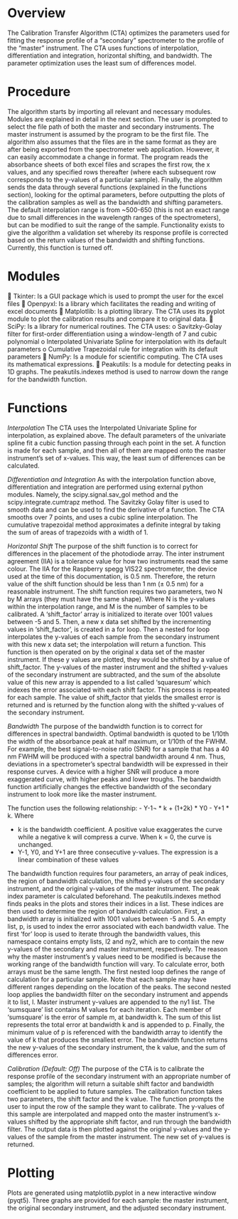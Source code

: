 # Overview 

The Calibration Transfer Algorithm (CTA) optimizes the parameters used for fitting the response profile of a “secondary” spectrometer to the profile of the “master” instrument. The CTA uses functions of interpolation, differentiation and integration, horizontal shifting, and bandwidth. The parameter optimization uses the least sum of differences model.

# Procedure

The algorithm starts by importing all relevant and necessary modules. Modules are explained in detail in the next section. The user is prompted to select the file path of both the master and secondary instruments. The master instrument is assumed by the program to be the first file.
The algorithm also assumes that the files are in the same format as they are after being exported from the spectrometer web application. However, it can easily accommodate a change in format. The program reads the absorbance sheets of both excel files and scrapes the first row, the x values, and any specified rows thereafter (where each subsequent row corresponds to the y-values of a particular sample). Finally, the algorithm sends the data through several functions (explained in the functions section), looking for the optimal parameters, before outputting the plots of the calibration samples as well as the bandwidth and shifting parameters. The default interpolation range is from ~500-650 (this is not an exact range due to small differences in the wavelength ranges of the spectrometers), but can be modified to suit the range of the sample. Functionality exists to give the algorithm a validation set whereby its response profile is corrected based on the return values of the bandwidth and shifting functions. Currently, this function is turned off.


# Modules
	Tkinter: Is a GUI package which is used to prompt the user for the excel files
	Openpyxl: Is a library which facilitates the reading and writing of excel documents
	Matplotlib: Is a plotting library. The CTA uses its pyplot module to plot the calibration results and compare it to original data.
	SciPy: Is a library for numerical routines. The CTA uses: 
  o	Savitzky-Golay filter for first-order differentiation using a window-length of 7 and cubic polynomial 
  o	Interpolated Univariate Spline for interpolation with its default parameters
  o	Cumulative Trapezoidal rule for integration with its default parameters
	NumPy: Is a module for scientific computing. The CTA uses its mathematical expressions.
	Peakutils: Is a module for detecting peaks in 1D graphs. The peakutils.indexes method is used to narrow down the range for the bandwidth function.

# Functions 

*Interpolation*
The CTA uses the Interpolated Univariate Spline for interpolation, as explained above. The default parameters of the univariate spline fit a cubic function passing through each point in the set. A function is made for each sample, and then all of them are mapped onto the master instrument’s set of x-values. This way, the least sum of differences can be calculated.

*Differentiation and Integration*
As with the interpolation function above, differentiation and integration are performed using external python modules. Namely, the scipy.signal.sav_gol method and the scipy.integrate.cumtrapz method. The Savitzky Golay filter is used to smooth data and can be used to find the derivative of a function. The CTA smooths over 7 points, and uses a cubic spline interpolation. The cumulative trapezoidal method approximates a definite integral by taking the sum of areas of trapezoids with a width of 1.

*Horizontal Shift*
The purpose of the shift function is to correct for differences in the placement of the photodiode array. The inter instrument agreement (IIA) is a tolerance value for how two instruments read the same colour. The IIA for the Raspberry spegg VIS22 spectrometer, the device used at the time of this documentation, is 0.5 nm. Therefore, the return value of the shift function should be less than 1 nm (± 0.5 nm) for a reasonable instrument.
The shift function requires two parameters, two N by M arrays (they must have the same shape). Where N is the y-values within the interpolation range, and M is the number of samples to be calibrated.
A ‘shift_factor’ array is initialized to iterate over 1001 values between -5 and 5. Then, a new x data set shifted by the incrementing values in ‘shift_factor’, is created in a for loop. Then a nested for loop interpolates the y-values of each sample from the secondary instrument with this new x data set; the interpolation will return a function. This function is then operated on by the original x data set of the master instrument. If these y values are plotted, they would be shifted by a value of shift_factor. The y-values of the master instrument and the shifted y-values of the secondary instrument are subtracted, and the sum of the absolute value of this new array is appended to a list called ‘squaresum’ which indexes the error associated with each shift factor. This process is repeated for each sample. The value of shift_factor that yields the smallest error is returned and is returned by the function along with the shifted y-values of the secondary instrument.

*Bandwidth*
The purpose of the bandwidth function is to correct for differences in spectral bandwidth. Optimal bandwidth is quoted to be 1/10th the width of the absorbance peak at half maximum, or 1/10th of the FWHM. For example, the best signal-to-noise ratio (SNR) for a sample that has a 40 nm FWHM will be produced with a spectral bandwidth around 4 nm. Thus, deviations in a spectrometer’s spectral bandwidth will be expressed in their response curves. A device with a higher SNR will produce a more exaggerated curve, with higher peaks and lower troughs. The bandwidth function artificially changes the effective bandwidth of the secondary instrument to look more like the master instrument.

The function uses the following relationship: - Y-1¬ * k + (1+2k) * Y0 - Y+1 * k. Where
  -	k is the bandwidth coefficient. A positive value exaggerates the curve while a negative k will compress a curve. When k = 0, the curve is unchanged.
  -	Y-1, Y0, and Y+1 are three consecutive y-values. The expression is a linear combination of these values
  
The bandwidth function requires four parameters, an array of peak indices, the region of bandwidth calculation, the shifted y-values of the secondary instrument, and the original y-values of the master instrument.
The peak index parameter is calculated beforehand. The peakutils.indexes method finds peaks in the plots and stores their indices in a list. These indices are then used to determine the region of bandwidth calculation.
First, a bandwidth array is initialized with 1001 values between -5 and 5. An empty list, p, is used to index the error associated with each bandwidth value. The first ‘for’ loop is used to iterate through the bandwidth values, this namespace contains empty lists, l2 and ny2, which are to contain the new y-values of the secondary and master instrument, respectively. The reason why the master instrument’s y values need to be modified is because the working range of the bandwidth function will vary. To calculate error, both arrays must be the same length. The first nested loop defines the range of calculation for a particular sample. Note that each sample may have different ranges depending on the location of the peaks. The second nested loop applies the bandwidth filter on the secondary instrument and appends it to list, l. Master instrument y-values are appended to the ny1 list. 
The ‘sumsquare’ list contains M values for each iteration. Each member of ‘sumsquare’ is the error of sample m, at bandwidth k. The sum of this list represents the total error at bandwidth k and is appended to p. Finally, the minimum value of p is referenced with the bandwidth array to identify the value of k that produces the smallest error. 
The bandwidth function returns the new y-values of the secondary instrument, the k value, and the sum of differences error.

*Calibration (Default: Off)*
The purpose of the CTA is to calibrate the response profile of the secondary instrument with an appropriate number of samples; the algorithm will return a suitable shift factor and bandwidth coefficient to be applied to future samples.
The calibration function takes two parameters, the shift factor and the k value. The function prompts the user to input the row of the sample they want to calibrate. 
The y-values of this sample are interpolated and mapped onto the master instrument’s x-values shifted by the appropriate shift factor, and run through the bandwidth filter. The output data is then plotted against the original y-values and the y-values of the sample from the master instrument.
The new set of y-values is returned.

# Plotting
Plots are generated using matplotlib.pyplot in a new interactive window (pyqt5). Three graphs are provided for each sample: the master instrument, the original secondary instrument, and the adjusted secondary instrument.
